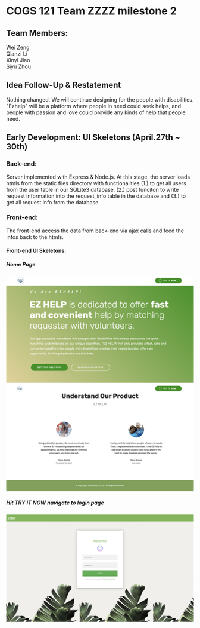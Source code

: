 # COGS 121 Team ZZZZ milestone 2

## Team Members:
  Wei Zeng  
  Qianzi Li  
  Xinyi Jiao  
  Siyu Zhou

## Idea Follow-Up & Restatement  
Nothing changed. We will continue designing for the people with disabilities.
"Ezhelp" will be a platform where people in need could seek helps, and people
with passion and love could provide any kinds of help that people need.

## Early Development: UI Skeletons (April.27th ~ 30th)  

### Back-end:
  Server implemented with Express & Node.js. At this stage, the server loads htmls
from the static files directory with functionalities (1.) to get all users from
 the user table in our SQLite3 database, (2.) post funciton to write request
 information into the request_info table in the database and (3.) to get all
 request info from the database.

### Front-end:
  The front-end access the data from back-end via ajax calls and feed the infos
  back to the htmls.

#### Front-end UI Skeletons:

##### Home Page
  ![Homepage 1](images/Milestone2/homepage.png)  
  ![Homepage 2](images/Milestone2/homepage1.png)

##### Hit TRY IT NOW navigate to login page
  ![Login](images/Milestone2/login.png)  

